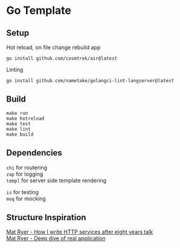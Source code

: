 # Go Template

## Setup

Hot reload, on file change rebuild app

`go install github.com/cosmtrek/air@latest`

Linting

`go install github.com/nametake/golangci-lint-langserver@latest`

## Build

`make run`  
`make hotreload`  
`make test`  
`make lint`  
`make build`

## Dependencies

`chi` for routering  
`zap` for logging  
`templ` for server side template rendering

`is` for testing  
`moq` for mocking

## Structure Inspiration

[Mat Ryer - How I write HTTP services after eight years talk](https://www.youtube.com/watch?v=XGVZ0Ip4XPM)  
[Mat Ryer - Deep dive of real application](https://www.youtube.com/watch?v=VRZZeJwIAIM)
